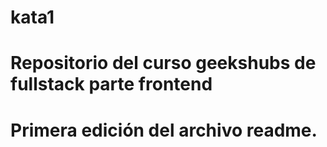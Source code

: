 # kata1
# Repositorio del curso geekshubs de fullstack parte frontend
# Primera edición del archivo readme.
